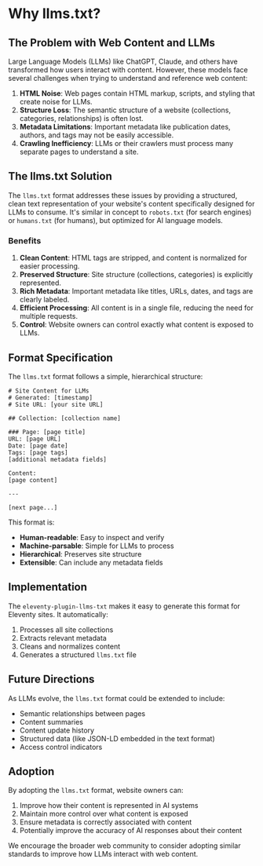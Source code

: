 # Why llms.txt?

## The Problem with Web Content and LLMs

Large Language Models (LLMs) like ChatGPT, Claude, and others have transformed how users interact with content. However, these models face several challenges when trying to understand and reference web content:

1. **HTML Noise**: Web pages contain HTML markup, scripts, and styling that create noise for LLMs.
2. **Structure Loss**: The semantic structure of a website (collections, categories, relationships) is often lost.
3. **Metadata Limitations**: Important metadata like publication dates, authors, and tags may not be easily accessible.
4. **Crawling Inefficiency**: LLMs or their crawlers must process many separate pages to understand a site.

## The llms.txt Solution

The `llms.txt` format addresses these issues by providing a structured, clean text representation of your website's content specifically designed for LLMs to consume. It's similar in concept to `robots.txt` (for search engines) or `humans.txt` (for humans), but optimized for AI language models.

### Benefits

1. **Clean Content**: HTML tags are stripped, and content is normalized for easier processing.
2. **Preserved Structure**: Site structure (collections, categories) is explicitly represented.
3. **Rich Metadata**: Important metadata like titles, URLs, dates, and tags are clearly labeled.
4. **Efficient Processing**: All content is in a single file, reducing the need for multiple requests.
5. **Control**: Website owners can control exactly what content is exposed to LLMs.

## Format Specification

The `llms.txt` format follows a simple, hierarchical structure:

```
# Site Content for LLMs
# Generated: [timestamp]
# Site URL: [your site URL]

## Collection: [collection name]

### Page: [page title]
URL: [page URL]
Date: [page date]
Tags: [page tags]
[additional metadata fields]

Content:
[page content]

---

[next page...]
```

This format is:
- **Human-readable**: Easy to inspect and verify
- **Machine-parsable**: Simple for LLMs to process
- **Hierarchical**: Preserves site structure
- **Extensible**: Can include any metadata fields

## Implementation

The `eleventy-plugin-llms-txt` makes it easy to generate this format for Eleventy sites. It automatically:

1. Processes all site collections
2. Extracts relevant metadata
3. Cleans and normalizes content
4. Generates a structured `llms.txt` file

## Future Directions

As LLMs evolve, the `llms.txt` format could be extended to include:

- Semantic relationships between pages
- Content summaries
- Content update history
- Structured data (like JSON-LD embedded in the text format)
- Access control indicators

## Adoption

By adopting the `llms.txt` format, website owners can:

1. Improve how their content is represented in AI systems
2. Maintain more control over what content is exposed
3. Ensure metadata is correctly associated with content
4. Potentially improve the accuracy of AI responses about their content

We encourage the broader web community to consider adopting similar standards to improve how LLMs interact with web content.
